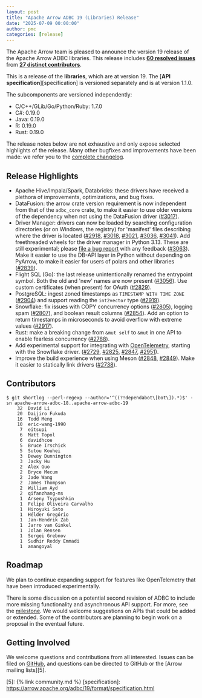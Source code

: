 ```yaml
---
layout: post
title: "Apache Arrow ADBC 19 (Libraries) Release"
date: "2025-07-09 00:00:00"
author: pmc
categories: [release]
---
```

<!--
{% comment %}
Licensed to the Apache Software Foundation (ASF) under one or more
contributor license agreements.  See the NOTICE file distributed with
this work for additional information regarding copyright ownership.
The ASF licenses this file to you under the Apache License, Version 2.0
(the "License"); you may not use this file except in compliance with
the License.  You may obtain a copy of the License at

http://www.apache.org/licenses/LICENSE-2.0

Unless required by applicable law or agreed to in writing, software
distributed under the License is distributed on an "AS IS" BASIS,
WITHOUT WARRANTIES OR CONDITIONS OF ANY KIND, either express or implied.
See the License for the specific language governing permissions and
limitations under the License.
{% endcomment %}
-->

The Apache Arrow team is pleased to announce the version 19 release of
the Apache Arrow ADBC libraries. This release includes [**60
resolved issues**][1] from [**27 distinct contributors**][2].

This is a release of the **libraries**, which are at version 19.  The
[**API specification**][specification] is versioned separately and is at
version 1.1.0.

The subcomponents are versioned independently:

- C/C++/GLib/Go/Python/Ruby: 1.7.0
- C#: 0.19.0
- Java: 0.19.0
- R: 0.19.0
- Rust: 0.19.0

The release notes below are not exhaustive and only expose selected
highlights of the release. Many other bugfixes and improvements have
been made: we refer you to the [complete changelog][3].

## Release Highlights

- Apache Hive/Impala/Spark, Databricks: these drivers have received a plethora of improvements,
  optimizations, and bug fixes.
- DataFusion: the arrow crate version requirement is now independent from that
  of the `adbc_core` crate, to make it easier to use older versions of the
  dependency when not using the DataFusion driver
  ([#3017](https://github.com/apache/arrow-adbc/pull/3017)).
- Driver Manager: drivers can now be loaded by searching configuration
  directories (or on Windows, the registry) for 'manifest' files describing
  where the driver is located
  ([#2918](https://github.com/apache/arrow-adbc/pull/2918),
  [#3018](https://github.com/apache/arrow-adbc/pull/3018),
  [#3021](https://github.com/apache/arrow-adbc/pull/3021),
  [#3036](https://github.com/apache/arrow-adbc/pull/3036),
  [#3041](https://github.com/apache/arrow-adbc/pull/3041)).  Add freethreaded
  wheels for the driver manager in Python 3.13.  These are still experimental;
  please [file a bug report](https://github.com/apache/arrow-adbc/issues) with
  any feedback ([#3063](https://github.com/apache/arrow-adbc/pull/3063)).
  Make it easier to use the DB-API layer in Python without depending on
  PyArrow, to make it easier for users of polars and other libraries
  ([#2839](https://github.com/apache/arrow-adbc/pull/2839)).
- Flight SQL (Go): the last release unintentionally renamed the entrypoint
  symbol.  Both the old and 'new' names are now present
  ([#3056](https://github.com/apache/arrow-adbc/pull/3056)).
  Use custom certificates (when present) for OAuth
  ([#2829](https://github.com/apache/arrow-adbc/pull/2829)).
- PostgreSQL: ingest zoned timestamps as `TIMESTAMP WITH TIME ZONE`
  ([#2904](https://github.com/apache/arrow-adbc/pull/2904)) and support
  reading the `int2vector` type
  ([#2919](https://github.com/apache/arrow-adbc/pull/2919)).
- Snowflake: fix issues with COPY concurrency options
  ([#2805](https://github.com/apache/arrow-adbc/pull/2805)), logging spam
  ([#2807](https://github.com/apache/arrow-adbc/pull/2807)), and boolean
  result columns ([#2854](https://github.com/apache/arrow-adbc/pull/2854)).
  Add an option to return timestamps in microseconds to avoid overflow with
  extreme values ([#2917](https://github.com/apache/arrow-adbc/pull/2917)).
- Rust: make a breaking change from `&mut self` to `&mut` in one API to enable
  fearless concurrency
  ([#2788](https://github.com/apache/arrow-adbc/pull/2788)).
- Add experimental support for integrating with
  [OpenTelemetry](https://opentelemetry.io/), starting with the Snowflake
  driver.  ([#2729](https://github.com/apache/arrow-adbc/pull/2729),
  [#2825](https://github.com/apache/arrow-adbc/pull/2825),
  [#2847](https://github.com/apache/arrow-adbc/pull/2847),
  [#2951](https://github.com/apache/arrow-adbc/pull/2951)).
- Improve the build experience when using Meson
  ([#2848](https://github.com/apache/arrow-adbc/pull/2848),
  [#2849](https://github.com/apache/arrow-adbc/pull/2849)).
  Make it easier to statically link drivers
  ([#2738](https://github.com/apache/arrow-adbc/pull/2738)).

## Contributors

```
$ git shortlog --perl-regexp --author='^((?!dependabot\[bot\]).*)$' -sn apache-arrow-adbc-18..apache-arrow-adbc-19
    32	David Li
    20	Daijiro Fukuda
    16	Todd Meng
    10	eric-wang-1990
     7	eitsupi
     6	Matt Topol
     6	davidhcoe
     5	Bruce Irschick
     5	Sutou Kouhei
     3	Dewey Dunnington
     3	Jacky Hu
     2	Alex Guo
     2	Bryce Mecum
     2	Jade Wang
     2	James Thompson
     2	William Ayd
     2	qifanzhang-ms
     1	Arseny Tsypushkin
     1	Felipe Oliveira Carvalho
     1	Hiroyuki Sato
     1	Hélder Gregório
     1	Jan-Hendrik Zab
     1	Jarro van Ginkel
     1	Jolan Rensen
     1	Sergei Grebnov
     1	Sudhir Reddy Emmadi
     1	amangoyal
```

## Roadmap

We plan to continue expanding support for features like OpenTelemetry that
have been introduced experimentally.

There is some discussion on a potential second revision of ADBC to include
more missing functionality and asynchronous API support.  For more, see the
[milestone](https://github.com/apache/arrow-adbc/milestone/8).  We would
welcome suggestions on APIs that could be added or extended.  Some of the
contributors are planning to begin work on a proposal in the eventual future.

## Getting Involved

We welcome questions and contributions from all interested.  Issues
can be filed on [GitHub][4], and questions can be directed to GitHub
or the [Arrow mailing lists][5].

[1]: https://github.com/apache/arrow-adbc/milestone/23
[2]: #contributors
[3]: https://github.com/apache/arrow-adbc/blob/apache-arrow-adbc-19/CHANGELOG.md
[4]: https://github.com/apache/arrow-adbc/issues
[5]: {% link community.md %}
[specification]: https://arrow.apache.org/adbc/19/format/specification.html

